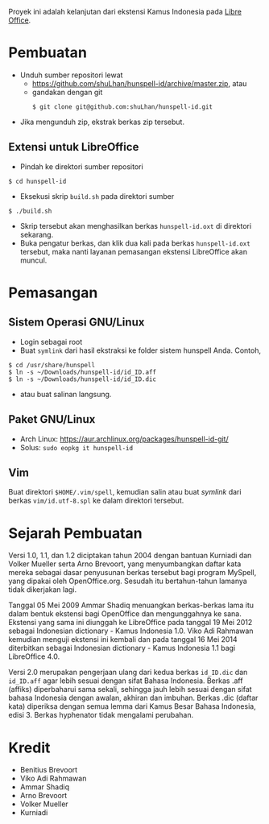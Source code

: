 Proyek ini adalah kelanjutan dari ekstensi Kamus Indonesia pada
[Libre Office](http://extensions.libreoffice.org/extension-center/indonesian-dictionary-kamus-indonesia-by-benitius/releases/2.0).

# Pembuatan

* Unduh sumber repositori lewat
  * https://github.com/shuLhan/hunspell-id/archive/master.zip, atau
  * gandakan dengan git
    ```
    $ git clone git@github.com:shuLhan/hunspell-id.git
    ```
* Jika mengunduh zip, ekstrak berkas zip tersebut.


## Extensi untuk LibreOffice

* Pindah ke direktori sumber repositori
```
$ cd hunspell-id
```
* Eksekusi skrip `build.sh` pada direktori sumber
```
$ ./build.sh
```
* Skrip tersebut akan menghasilkan berkas `hunspell-id.oxt` di direktori
  sekarang.
* Buka pengatur berkas, dan klik dua kali pada berkas `hunspell-id.oxt`
  tersebut, maka nanti layanan pemasangan ekstensi LibreOffice akan muncul.


# Pemasangan

## Sistem Operasi GNU/Linux

* Login sebagai root
* Buat `symlink` dari hasil ekstraksi ke folder sistem hunspell Anda. Contoh,
```
$ cd /usr/share/hunspell
$ ln -s ~/Downloads/hunspell-id/id_ID.aff
$ ln -s ~/Downloads/hunspell-id/id_ID.dic
```
* atau buat salinan langsung.


## Paket GNU/Linux

* Arch Linux: https://aur.archlinux.org/packages/hunspell-id-git/
* Solus: `sudo eopkg it hunspell-id`


## Vim

Buat direktori `$HOME/.vim/spell`, kemudian salin atau buat _symlink_ dari
berkas `vim/id.utf-8.spl` ke dalam direktori tersebut.


# Sejarah Pembuatan

Versi 1.0, 1.1, dan 1.2 diciptakan tahun 2004 dengan bantuan Kurniadi dan
Volker Mueller serta Arno Brevoort, yang menyumbangkan daftar kata mereka
sebagai dasar penyusunan berkas tersebut bagi program MySpell, yang dipakai
oleh OpenOffice.org.
Sesudah itu bertahun-tahun lamanya tidak dikerjakan lagi.

Tanggal 05 Mei 2009 Ammar Shadiq menuangkan berkas-berkas lama itu dalam
bentuk ekstensi bagi OpenOffice dan mengunggahnya ke sana.
Ekstensi yang sama ini diunggah ke LibreOffice pada tanggal 19 Mei 2012
sebagai Indonesian dictionary - Kamus Indonesia 1.0.
Viko Adi Rahmawan kemudian menguji ekstensi ini kembali dan pada tanggal 16
Mei 2014 diterbitkan sebagai Indonesian dictionary - Kamus Indonesia 1.1 bagi
LibreOffice 4.0.

Versi 2.0 merupakan pengerjaan ulang dari kedua berkas `id_ID.dic` dan
`id_ID.aff` agar lebih sesuai dengan sifat Bahasa Indonesia.
Berkas .aff (affiks) diperbaharui sama sekali, sehingga jauh lebih sesuai
dengan sifat bahasa Indonesia dengan awalan, akhiran dan imbuhan.
Berkas .dic (daftar kata) diperiksa dengan semua lemma dari Kamus Besar Bahasa
Indonesia, edisi 3.
Berkas hyphenator tidak mengalami perubahan.

# Kredit

* Benitius Brevoort
* Viko Adi Rahmawan
* Ammar Shadiq
* Arno Brevoort
* Volker Mueller
* Kurniadi
